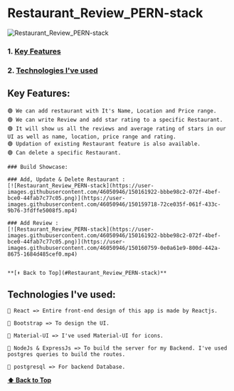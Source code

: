 # Restaurant_Review_PERN-stack

![Restaurant_Review_PERN-stack](https://user-images.githubusercontent.com/46050946/150161922-bbbe98c2-072f-4bef-bce0-44fab7c77c05.png)

### 1. [Key Features](#key-features) 
### 2. [Technologies I've used](#technologies-ive-used)


## Key Features:

    🟢 We can add restaurant with It's Name, Location and Price range.
    🟢 We can write Review and add star rating to a specific Restaurant. 
    🟢 It will show us all the reviews and average rating of stars in our UI as well as name, location, price range and rating.
    🟢 Updation of existing Restaurant feature is also available.
    🟢 Can delete a specific Restaurant.
    
    ### Build Showcase:
    
    ### Add, Update & Delete Restaurant :
    [![Restaurant_Review_PERN-stack](https://user-images.githubusercontent.com/46050946/150161922-bbbe98c2-072f-4bef-bce0-44fab7c77c05.png)](https://user-images.githubusercontent.com/46050946/150159718-72ce035f-061f-433c-9b76-3fdffe5008f5.mp4)

    ### Add Review :
    [![Restaurant_Review_PERN-stack](https://user-images.githubusercontent.com/46050946/150161922-bbbe98c2-072f-4bef-bce0-44fab7c77c05.png)](https://user-images.githubusercontent.com/46050946/150160759-0e0a61e9-800d-442a-8675-1684d485cef0.mp4)


    **[⬆ Back to Top](#Restaurant_Review_PERN-stack)**
    
    
## Technologies I've used:

    🔷 React => Entire front-end design of this app is made by Reactjs.

    🔷 Bootstrap => To design the UI.

    🔷 Material-UI => I've used Material-UI for icons.

    🔷 NodeJs & ExpressJs => To build the server for my Backend. I've used postgres queries to build the routes.
    
    🔷 postgresql => For backend Database.

    
  **[⬆ Back to Top](#tiktok)**
    
